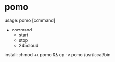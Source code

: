 # pomo

usage:  pomo [command]
- command
  - start
  - stop
  - 245cloud

install:
  chmod +x pomo && cp -v pomo /usr/local/bin
